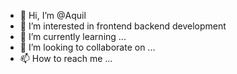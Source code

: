 - 👋 Hi, I’m @Aquil
- 👀 I’m interested in frontend backend development 
- 🌱 I’m currently learning ...
- 💞️ I’m looking to collaborate on ...
- 📫 How to reach me ...

<!---
Aquil987/Aquil987 is a ✨ special ✨ repository because its `README.md` (this file) appears on your GitHub profile.
You can click the Preview link to take a look at your changes.
--->
